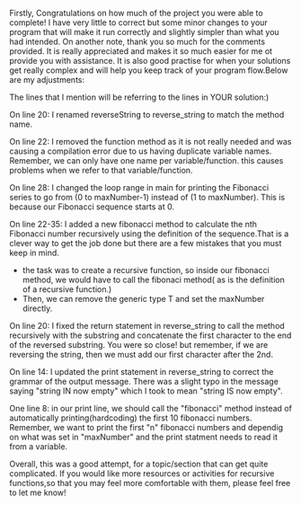 Firstly, Congratulations on how much of the project you were able to complete! I have very little to correct but some minor changes to your program that will make it run correctly and slightly simpler than what you had intended. On another note, thank you so much for the comments provided. It is really appreciated and makes it so much easier for me ot provide you with assistance. It is also good practise for when your solutions get really complex and will help you keep track of your program flow.Below are my adjustments: 

The lines that I mention will be referring to the lines in YOUR solution:)

On line 20: I renamed reverseString to reverse_string to match the method name.

On line 22: I removed the function method as it is not really needed and was causing a compilation error due to us having duplicate variable names. Remember, we can only have one name per variable/function. this causes problems when we refer to that variable/function.

On line 28: I changed the loop range in main for printing the Fibonacci series to go from (0 to maxNumber-1) instead of (1 to maxNumber). This is because our Fibonacci sequence starts at 0. 

On line 22-35: I added a new fibonacci method to calculate the nth Fibonacci number recursively using the definition of the sequence.That is a clever way to get the job done but there are a few mistakes that you must keep in mind. 
- the task was to create a recursive function, so inside our fibonacci method, we would have to call the fibonaci method( as is the definition of a recursive function.)
- Then, we can remove the generic type T and set the maxNumber directly.

On line 20: I fixed the return statement in reverse_string to call the method recursively with the substring and concatenate the first character to the end of the reversed substring. You were so close! but remember, if we are reversing the string, then we must add our first character after the 2nd.

On line 14: I updated the print statement in reverse_string to correct the grammar of the output message. There was a slight typo in the message saying "string IN now empty" which I took to mean "string IS now empty".

One line 8: in our print line, we should call the "fibonacci" method instead of automatically printing(hardcoding) the first 10 fibonacci numbers. Remember, we want to print the first "n" fibonacci numbers and dependig on what was set in "maxNumber" and the print statment needs to read it from a variable.

Overall, this was a good attempt, for a topic/section that can get quite complicated. If you would like more resources or activities for recursive functions,so that you may feel more comfortable with them, please feel free to let me know! 